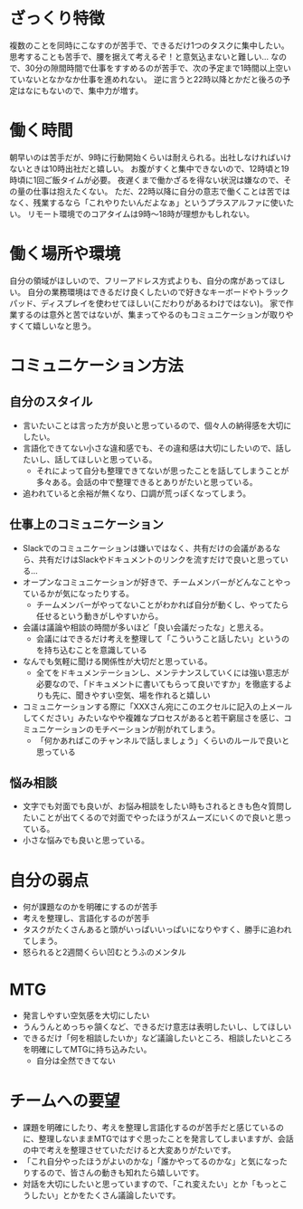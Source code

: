 # ざっくり特徴
複数のことを同時にこなすのが苦手で、できるだけ1つのタスクに集中したい。
思考することも苦手で、腰を据えて考えるぞ！と意気込まないと難しい…
なので、30分の隙間時間で仕事をすすめるのが苦手で、次の予定まで1時間以上空いていないとなかなか仕事を進めれない。
逆に言うと22時以降とかだと後ろの予定はなにもないので、集中力が増す。

# 働く時間
朝早いのは苦手だが、9時に行動開始くらいは耐えられる。出社しなければいけないときは10時出社だと嬉しい。
お腹がすくと集中できないので、12時頃と19時頃に1回ご飯タイムが必要。
夜遅くまで働かざるを得ない状況は嫌なので、その量の仕事は抱えたくない。
ただ、22時以降に自分の意志で働くことは苦ではなく、残業するなら「これやりたいんだよなぁ」というプラスアルファに使いたい。
リモート環境でのコアタイムは9時〜18時が理想かもしれない。

# 働く場所や環境
自分の領域がほしいので、フリーアドレス方式よりも、自分の席があってほしい。
自分の業務環境はできるだけ良くしたいので好きなキーボードやトラックパッド、ディスプレイを使わせてほしい(こだわりがあるわけではない)。
家で作業するのは意外と苦ではないが、集まってやるのもコミュニケーションが取りやすくて嬉しいなと思う。

# コミュニケーション方法

## 自分のスタイル
- 言いたいことは言った方が良いと思っているので、個々人の納得感を大切にしたい。
- 言語化できてない小さな違和感でも、その違和感は大切にしたいので、話したいし、話してほしいと思っている。
  - それによって自分も整理できてないが思ったことを話してしまうことが多々ある。会話の中で整理できるとありがたいと思っている。
- 追われていると余裕が無くなり、口調が荒っぽくなってしまう。



## 仕事上のコミュニケーション
- Slackでのコミュニケーションは嫌いではなく、共有だけの会議があるなら、共有だけはSlackやドキュメントのリンクを流すだけで良いと思っている…
- オープンなコミュニケーションが好きで、チームメンバーがどんなことやっているかが気になったりする。
  - チームメンバーがやってないことがわかれば自分が動くし、やってたら任せるという動きがしやすいから。
- 会議は議論や相談の時間が多いほど「良い会議だったな」と思える。
  - 会議にはできるだけ考えを整理して「こういうこと話したい」というのを持ち込むことを意識している
- なんでも気軽に聞ける関係性が大切だと思っている。
  - 全てをドキュメンテーションし、メンテナンスしていくには強い意志が必要なので、「ドキュメントに書いてもらって良いですか」を徹底するよりも先に、聞きやすい空気、場を作れると嬉しい
- コミュニケーションする際に「XXXさん宛にこのエクセルに記入の上メールしてください」みたいなやや複雑なプロセスがあると若干窮屈さを感じ、コミュニケーションのモチベーションが削がれてしまう。
  - 「何かあればこのチャンネルで話しましょう」くらいのルールで良いと思っている


## 悩み相談
- 文字でも対面でも良いが、お悩み相談をしたい時もされるときも色々質問したいことが出てくるので対面でやったほうがスムーズにいくので良いと思っている。
- 小さな悩みでも良いと思っている。

# 自分の弱点
- 何が課題なのかを明確にするのが苦手
- 考えを整理し、言語化するのが苦手
- タスクがたくさんあると頭がいっぱいいっぱいになりやすく、勝手に追われてしまう。
- 怒られると2週間くらい凹むとうふのメンタル

# MTG
- 発言しやすい空気感を大切にしたい
- うんうんとめっちゃ頷くなど、できるだけ意志は表明したいし、してほしい
- できるだけ「何を相談したいか」など議論したいところ、相談したいところを明確にしてMTGに持ち込みたい。
  - 自分は全然できてない


# チームへの要望
- 課題を明確にしたり、考えを整理し言語化するのが苦手だと感じているのに、整理しないままMTGではすぐ思ったことを発言してしまいますが、会話の中で考えを整理させていただけると大変ありがたいです。
- 「これ自分やったほうがよいのかな」「誰かやってるのかな」と気になったりするので、皆さんの動きも知れたら嬉しいです。
- 対話を大切にしたいと思っていますので、「これ変えたい」とか「もっとこうしたい」とかをたくさん議論したいです。




